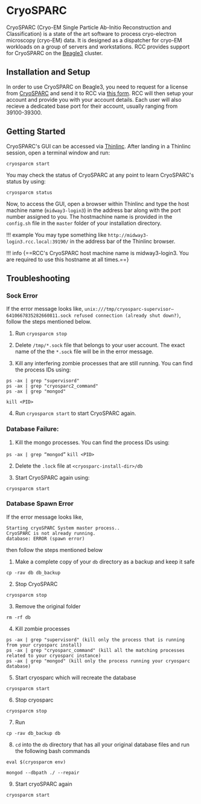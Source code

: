 # CryoSPARC

CryoSPARC (Cryo-EM Single Particle Ab-Initio Reconstruction and Classification) is a state of the art software to process cryo-electron microscopy (cryo-EM) data. It is designed as a dispatcher for cryo-EM workloads on a group of servers and workstations. RCC provides support for CryoSPARC on the [Beagle3](../../../beagle3/) cluster. 

## Installation and Setup

In order to use CryoSPARC on Beagle3, you need to request for a license from [CryoSPARC](https://cryosparc.com/download) and send it to RCC via [this form](https://rcc.uchicago.edu/support-and-services/consulting-and-technical-support). RCC will then setup your account and provide you with your account details. Each user will also recieve a dedicated base port for their account, usually ranging from 39100-39300. 

## Getting Started

CryoSPARC's GUI can be accessed via [Thinlinc](../../midway_connecting.md). After landing in a Thinlinc session, open a terminal window and run:

```
cryosparcm start
```

You may check the status of CryoSPARC at any point to learn CryoSPARC's status by using:

```
cryosparcm status
```
Now, to access the GUI, open a browser within Thinlinc and type the host machine name (``midway3-login3``) in the address bar along with the port number assigned to you. The hostmachine name is provided in the ``config.sh`` file in the ``master`` folder of your installation directory. 

!!! example
    You may type something like ``http://midway3-login3.rcc.local:39190/`` in the address bar of the Thinlinc browser. 

!!! info
    {==RCC's CryoSPARC host machine name is midway3-login3. You are required to use this hostname at all times.==}

## Troubleshooting

### Sock Error

If the error message looks like, 
```unix:///tmp/cryosparc-supervisor–6410667835282660811.sock refused connection (already shut down?)```, 
follow the steps mentioned below.

1. Run ```cryosparcm stop``` 

2. Delete ```/tmp/*.sock``` file that belongs to your user account. The exact name of the the ``*.sock`` file will be in the error message.

3. Kill any interfering zombie processes that are still running. You can find the process IDs using:
```
ps -ax | grep "supervisord"
ps -ax | grep "cryosparc2_command"
ps -ax | grep "mongod"
```
```
kill <PID>
```
4. Run ``cryosparcm start`` to start CryoSPARC again. 

### Database Failure:

1. Kill the mongo processes. You can find the process IDs using:

```ps -ax | grep “mongod”```
```kill <PID>```

2. Delete the ``.lock`` file at ``<cryosparc-install-dir>/db``

3. Start CryoSPARC again using:

```cryosparcm start```

### Database Spawn Error

If the error message looks like, 

```
Starting cryoSPARC System master process..
CryoSPARC is not already running.
database: ERROR (spawn error)
```

then follow the steps mentioned below

1. Make a complete copy of your ``db`` directory as a backup and keep it safe
```
cp -rav db db_backup
```

2. Stop CryoSPARC
```
cryosparcm stop
```

3. Remove the original folder 
```
rm -rf db
```

4. Kill zombie processes
```
ps -ax | grep "supervisord" (kill only the process that is running from your cryosparc install)
ps -ax | grep "cryosparc_command" (kill all the matching processes related to your cryosparc instance)
ps -ax | grep "mongod" (kill only the process running your cryosparc database)
```


5. Start cryosparc which  will recreate the database
```
cryosparcm start
```

6. Stop cryosparc 
```
cryosparcm stop
```

7. Run 
```
cp -rav db_backup db
```

8. ``cd`` into the ``db`` directory that has all your original database files and run the following bash commands
```
eval $(cryosparcm env)
```
```
mongod --dbpath ./ --repair
```

9. Start cryoSPARC again 
```
cryosparcm start
```




